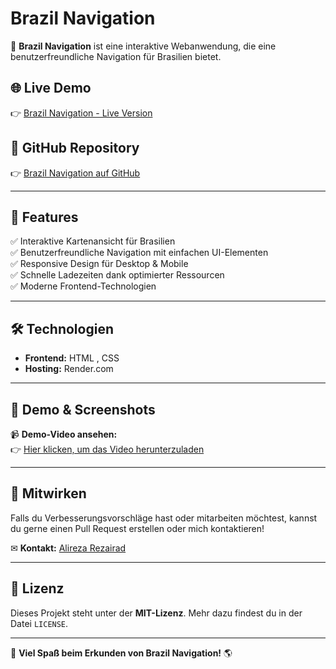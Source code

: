 # Brazil Navigation

🚀 **Brazil Navigation** ist eine interaktive Webanwendung, die eine benutzerfreundliche Navigation für Brasilien bietet. 

## 🌐 Live Demo
👉 [Brazil Navigation - Live Version](https://brazil-navigation.onrender.com)

## 📂 GitHub Repository
👉 [Brazil Navigation auf GitHub](https://github.com/Alirezarezairad/Brazil-Navigation.git)

---

## 📌 Features
✅ Interaktive Kartenansicht für Brasilien  
✅ Benutzerfreundliche Navigation mit einfachen UI-Elementen  
✅ Responsive Design für Desktop & Mobile  
✅ Schnelle Ladezeiten dank optimierter Ressourcen  
✅ Moderne Frontend-Technologien  

---

## 🛠️ Technologien
- **Frontend:** HTML , CSS
- **Hosting:** Render.com

---

## 🎥 Demo & Screenshots

📹 **Demo-Video ansehen:**  
👉 [Hier klicken, um das Video herunterzuladen]()


---

## 🤝 Mitwirken
Falls du Verbesserungsvorschläge hast oder mitarbeiten möchtest, kannst du gerne einen Pull Request erstellen oder mich kontaktieren!

✉ **Kontakt:** [Alireza Rezairad](mailto:Alirezarezairad5@gmail.com)

---

## 📝 Lizenz
Dieses Projekt steht unter der **MIT-Lizenz**. Mehr dazu findest du in der Datei `LICENSE`.

---

🚀 **Viel Spaß beim Erkunden von Brazil Navigation!** 🌎
